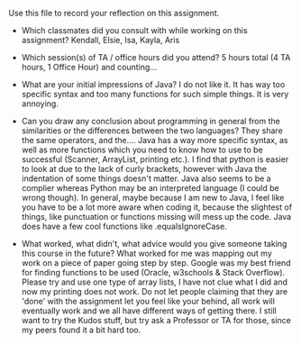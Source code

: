Use this file to record your reflection on this assignment.

- Which classmates did you consult with while working on this assignment? 
Kendall, Elsie, Isa, Kayla, Aris

- Which session(s) of TA / office hours did you attend?
 5 hours total (4 TA hours, 1 Office Hour) and counting...

- What are your initial impressions of Java?
 I do not like it. It has way too specific syntax and too many functions for such simple things. It is very annoying.

- Can you draw any conclusion about programming in general from the similarities or the differences between the two languages? 
They share the same operators, and the.... Java has a way more specific syntax, as well as more functions which you need to know how to use to be successful (Scanner, ArrayList, printing etc.). I find that python is easier to look at due to the lack of curly brackets, however with Java the indentation of some things doesn't matter. Java also seems to be a complier whereas Python may be an interpreted language (I could be wrong though). In general, maybe because I am new to Java, I feel like you have to be a lot more aware when coding it, because the slightest of things, like punctuation or functions missing will mess up the code. Java does have a few cool functions like .equalsIgnoreCase.

- What worked, what didn't, what advice would you give someone taking this course in the future?
What worked for me was mapping out my work on a piece of paper going step by step. Google was my best friend for finding functions to be used (Oracle, w3schools & Stack Overflow). Please try and use one type of array lists, I have not clue what I did and now my printing does not work. Do not let people claiming that they are 'done' with the assignment let you feel like your behind, all work will eventually work and we all have different ways of getting there. I still want to try the Kudos stuff, but try ask a Professor or TA for those, since my peers found it a bit hard too. 
